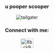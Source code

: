 <h3 align="center">u pooper scooper</h3>

<p align="center"> <img src="https://komarev.com/ghpvc/?username=tailgater&label=Profile%20views&color=0e75b6&style=flat" alt="tailgater" /> </p>

<h3 align="center">Connect with me:</h3>
<p align="center">
<a href="https://discord.gg/RX9HcSH2eA" target="blank"><img align="center" src="https://raw.githubusercontent.com/rahuldkjain/github-profile-readme-generator/master/src/images/icons/Social/discord.svg" alt="6bck9MPMEz" height="30" width="40" /></a>
</p>
